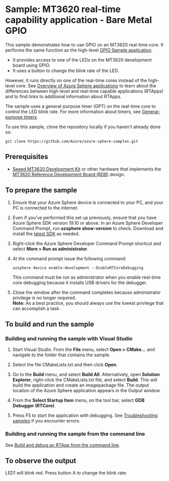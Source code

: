 ﻿# Sample: MT3620 real-time capability application - Bare Metal GPIO

This sample demonstrates how to use GPIO on an MT3620 real-time core. It performs the same function as the high-level [GPIO Sample application](../GPIO_HighLevelApp/README.md).

- It provides access to one of the LEDs on the MT3620 development board using GPIO.
- It uses a button to change the blink rate of the LED.

However, it runs directly on one of the real-time cores instead of the high-level core. See [Overview of Azure Sphere applications](https://docs.microsoft.com/azure-sphere/app-development/applications-overview#real-time-capable-applications) to learn about the differences between high-level and real-time capable applications (RTApps) and to find links to additional information about RTApps.

The sample uses a general-purpose timer (GPT) on the real-time core to control the LED blink rate. For more information about timers, see [General-purpose timers](https://docs.microsoft.com/azure-sphere/app-development/use-peripherals-rt#general-purpose-timers).

To use this sample, clone the repository locally if you haven't already done so:

```shell
git clone https://github.com/Azure/azure-sphere-samples.git
```
  
## Prerequisites

- [Seeed MT3620 Development Kit](https://aka.ms/azurespheredevkits) or other hardware that implements the [MT3620 Reference Development Board (RDB)](https://docs.microsoft.com/azure-sphere/hardware/mt3620-reference-board-design) design.

## To prepare the sample

1. Ensure that your Azure Sphere device is connected to your PC, and your PC is connected to the internet.
1. Even if you've performed this set up previously, ensure that you have Azure Sphere SDK version 19.10 or above. In an Azure Sphere Developer Command Prompt, run **azsphere show-version** to check. Download and install the [latest SDK](https://aka.ms/AzureSphereSDKDownload) as needed.
1. Right-click the Azure Sphere Developer Command Prompt shortcut and select **More > Run as administrator**.
1. At the command prompt issue the following command:

   ```shell
   azsphere device enable-development --EnableRTCoreDebugging
   ```

   This command must be run as administrator when you enable real-time core debugging because it installs USB drivers for the debugger.
1. Close the window after the command completes because administrator privilege is no longer required.  
    **Note:** As a best practice, you should always use the lowest privilege that can accomplish a task.

## To build and run the sample

### Building and running the sample with Visual Studio

1. Start Visual Studio. From the **File** menu, select **Open > CMake...** and navigate to the folder that contains the sample.
1. Select the file CMakeLists.txt and then click **Open**.

1. Go to the **Build** menu, and select **Build All**. Alternatively, open **Solution Explorer**, right-click the CMakeLists.txt file, and select **Build**. This will build the application and create an imagepackage file. The output location of the Azure Sphere application appears in the Output window.

1. From the **Select Startup Item** menu, on the tool bar, select **GDB Debugger (RTCore)**.
1. Press F5 to start the application with debugging. See [Troubleshooting samples](../../troubleshooting.md) if you encounter errors.

### Building and running the sample from the command line

See [Build and debug an RTApp from the command line](https://docs.microsoft.com/azure-sphere/app-development/rtapp-manual-build).

## To observe the output

LED1 will blink red. Press button A to change the blink rate.
